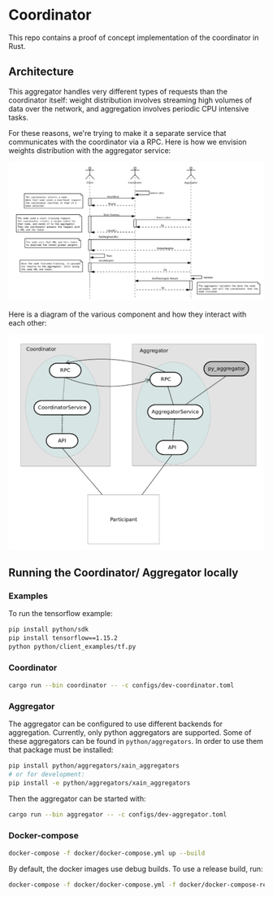 # Coordinator

This repo contains a proof of concept implementation of the
coordinator in Rust.


## Architecture

This aggregator handles very different types of requests than the
coordinator itself: weight distribution involves streaming high
volumes of data over the network, and aggregation involves periodic
CPU intensive tasks.

For these reasons, we're trying to make it a separate service that
communicates with the coordinator via a RPC. Here is how we envision
weights distribution with the aggregator service:

![weights distribution sequence diagram](./_images/aggregator_service.png)

Here is a diagram of the various component and how they interact with
each other:

![architecture diagram](./_images/architecture.png)

## Running the Coordinator/ Aggregator locally

### Examples

To run the tensorflow example:

```bash
pip install python/sdk
pip install tensorflow==1.15.2
python python/client_examples/tf.py
```

### Coordinator

```bash
cargo run --bin coordinator -- -c configs/dev-coordinator.toml
```

### Aggregator

The aggregator can be configured to use different backends for
aggregation. Currently, only python aggregators are supported. Some of
these aggregators can be found in `python/aggregators`. In
order to use them that package must be installed:

```bash
pip install python/aggregators/xain_aggregators
# or for development:
pip install -e python/aggregators/xain_aggregators
```

Then the aggregator can be started with:

```bash
cargo run --bin aggregator -- -c configs/dev-aggregator.toml
```

### Docker-compose

```bash
docker-compose -f docker/docker-compose.yml up --build
```

By default, the docker images use debug builds. To use a release build, run:

```bash
docker-compose -f docker/docker-compose.yml -f docker/docker-compose-release.yml up --build
```
